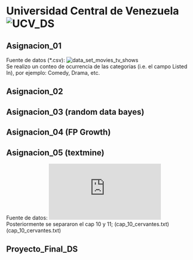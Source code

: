 # Universidad Central de Venezuela ![UCV_DS](https://compex.ciens.ucv.ve/producto/ciencia-de-los-datos/ "link Diplomado")  

## Asignacion_01   
   Fuente de datos (*.csv): ![data_set_movies_tv_shows](https://www.kaggle.com/datasets/krishnaraj30/movies-and-tv-shows)   
   Se realizo un conteo de ocurrencia de las categorias (i.e. el campo Listed In), por ejemplo: Comedy, Drama, etc.

## Asignacion_02
## Asignacion_03 (random data bayes)
## Asignacion_04 (FP Growth)
## Asignacion_05 (textmine)
   Fuente de datos: ![Miguel de Cervantes - El Quijote - ](https://www.gutenberg.org/cache/epub/15115/pg15115.txt)
   Posteriormente se separaron el cap 10 y 11; (cap_10_cervantes.txt) (cap_10_cervantes.txt)
     
## Proyecto_Final_DS
